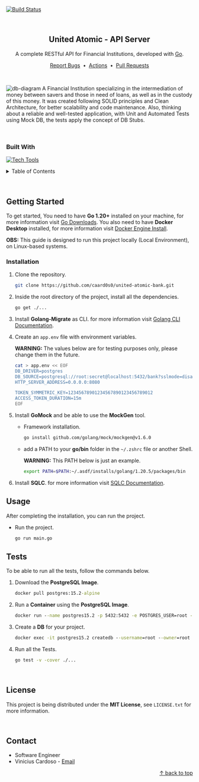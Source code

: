 <div id="top"></div>


<!-- CI Badge -->
<a href="https://github.com/caard0s0/united-atomic-bank/actions/workflows/ci.yml">
    <img src="https://github.com/caard0s0/united-atomic-bank/actions/workflows/ci.yml/badge.svg?branch=main" alt="Build Status">
</a>

&nbsp;


<!-- About the Project -->
<div align="center">
    <h2>United Atomic - API Server</h2>
    <p>A complete RESTful API for Financial Institutions, developed with <a href="https://go.dev/">Go</a>.</p>
    <a href="https://github.com/caard0s0/united-atomic-bank/issues">Report Bugs</a>
    &nbsp;&bull;&nbsp;
    <a href="https://github.com/caard0s0/united-atomic-bank/actions">Actions</a>
    &nbsp;&bull;&nbsp;
    <a href="https://github.com/caard0s0/united-atomic-bank/pulls">Pull Requests</a>
</div>

&nbsp;

![db-diagram](https://github.com/caard0s0/united-atomic-bank/assets/95318788/deffd09b-5b86-4c52-8411-22b06dc20b35)
A Financial Institution specializing in the intermediation of money between savers and those in need of loans, as well as in the custody of this money. It was created following SOLID principles and Clean Architecture, for better scalability and code maintenance. Also, thinking about a reliable and well-tested application, with Unit and Automated Tests using Mock DB, the tests apply the concept of DB Stubs.

&nbsp;

<h3>Built With</h3>

[![Tech Tools](https://skillicons.dev/icons?i=go,postgres,docker,githubactions,postman)](https://skillicons.dev)


<!-- Table of Contents -->
<details>
  <summary>Table of Contents</summary>
    <ol>
        <li>
            <a href="#getting-started">Getting Started</a>
            <ul>
                <li><a href="#installation">Installation</a></li>
                <li><a href="#usage">Usage</a></li>
                <li><a href="#tests">Tests</a></li>
            </ul>
        </li>
        <li><a href="#license">License</a></li>
        <li><a href="#contact">Contact</a></li>
    </ol>
</details>

&nbsp;


<!-- Getting Started -->
<h2 id="getting-started">Getting Started</h2>

<p>To get started, You need to have <strong>Go 1.20+</strong> installed on your machine, for more information visit <a href="https://go.dev/dl/">Go Downloads</a>. You also need to have <strong>Docker Desktop</strong> installed, for more information visit <a href="https://docs.docker.com/engine/install/">Docker Engine Install</a>.</p>

<p><strong>OBS:</strong> This guide is designed to run this project locally (Local Environment), on Linux-based systems.</p>


<!-- Installation -->
<h3 id="installation">Installation</h3>

1. Clone the repository.
    ```bash
    git clone https://github.com/caard0s0/united-atomic-bank.git
    ```

2. Inside the root directory of the project, install all the dependencies.
    ```zsh 
    go get ./...
    ```

3. Install <strong>Golang-Migrate</strong> as CLI. for more information visit <a href="https://github.com/golang-migrate/migrate/tree/master/cmd/migrate">Golang CLI Documentation</a>.

4. Create an `app.env` file with environment variables.

    <strong>WARNING:</strong> The values ​​below are for testing purposes only, please change them in the future.

    ```bash
    cat > app.env << EOF
    DB_DRIVER=postgres
    DB_SOURCE=postgresql://root:secret@localhost:5432/bank?sslmode=disable
    HTTP_SERVER_ADDRESS=0.0.0.0:8080

    TOKEN_SYMMETRIC_KEY=12345678901234567890123456789012
    ACCESS_TOKEN_DURATION=15m
    EOF
    ```

5. Install <strong>GoMock</strong> and be able to use the <strong>MockGen</strong> tool.

    * Framework installation.

        ```bash
        go install github.com/golang/mock/mockgen@v1.6.0
        ```

    * add a PATH to your <strong>go/bin</strong> folder in the `~/.zshrc` file or another Shell.

        <strong>WARNING:</strong> This PATH below is just an example.

        ```bash
        export PATH=$PATH:~/.asdf/installs/golang/1.20.5/packages/bin
        ```

6. Install <strong>SQLC</strong>. for more information visit <a href="https://docs.sqlc.dev/en/latest/index.html">SQLC Documentation</a>.


<!-- Usage -->
<h2 id="usage">Usage</h2>

<p>After completing the installation, you can run the project.</p>

* Run the project.

    ```bash
    go run main.go
    ```


<!-- Tests -->
<h2 id="tests">Tests</h2>

<p>To be able to run all the tests, follow the commands below.</p>

1. Download the <strong>PostgreSQL Image</strong>.

    ```cmd
    docker pull postgres:15.2-alpine
    ```

2. Run a <strong>Container</strong> using the <strong>PostgreSQL Image</strong>.

    ```cmd
    docker run --name postgres15.2 -p 5432:5432 -e POSTGRES_USER=root -e POSTGRES_PASSWORD=secret -d postgres:15.2-alpine
    ```

3. Create a <strong>DB</strong> for your project.

    ```cmd
    docker exec -it postgres15.2 createdb --username=root --owner=root bank
    ```

4. Run all the Tests.

    ```cmd
    go test -v -cover ./...
    ```


<br>

<!-- License -->
<h2 id="license">License</h2>

This project is being distributed under the <strong>MIT License</strong>, see ```LICENSE.txt``` for more information.


<br>

<!-- Contact -->
<h2 id="contact">Contact</h2>

* Software Engineer  
* Vinicius Cardoso - <a href="mailto:cardoso.business.ctt@gmail.com">Email</a>

<p align="right">
    <a href="#top"> &uarr; back to top</a>
</p> 
